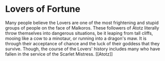 # Lovers of Fortune


Many people believe the Lovers are one of the most frightening and stupid groups of people on the face of Malkoros. These followers of Atotz literally throw themselves into dangerous situations, be it leaping from tall cliffs, mooing like a cow to a minotaur, or running into a dragon's maw. It is through their acceptance of chance and the luck of their goddess that they survive. Though, the course of the Lovers' history includes many who have fallen in the service of the Scarlet Mistress.
[[Atotz]]
